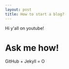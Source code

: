 ```yaml
---
layout: post
title: How to start a blog?
---
```

Hi y'all on youtube!
 # Ask me how!
GitHub + Jekyll = O


